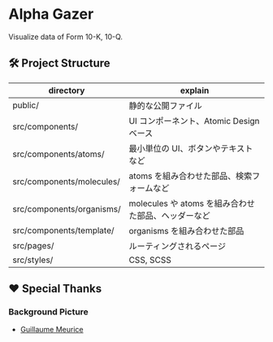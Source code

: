 # Alpha Gazer

Visualize data of Form 10-K, 10-Q.

## 🛠 Project Structure

| directory                 | explain                                             |
| ------------------------- | --------------------------------------------------- |
| public/                   | 静的な公開ファイル                                  |
| src/components/           | UI コンポーネント、Atomic Design ベース             |
| src/components/atoms/     | 最小単位の UI、ボタンやテキストなど                 |
| src/components/molecules/ | atoms を組み合わせた部品、検索フォームなど          |
| src/components/organisms/ | molecules や atoms を組み合わせた部品、ヘッダーなど |
| src/components/template/  | organisms を組み合わせた部品                        |
| src/pages/                | ルーティングされるページ                            |
| src/styles/               | CSS, SCSS                                           |

## ❤ Special Thanks

### Background Picture

- [Guillaume Meurice](https://www.pexels.com/ja-jp/photo/1894350/)
